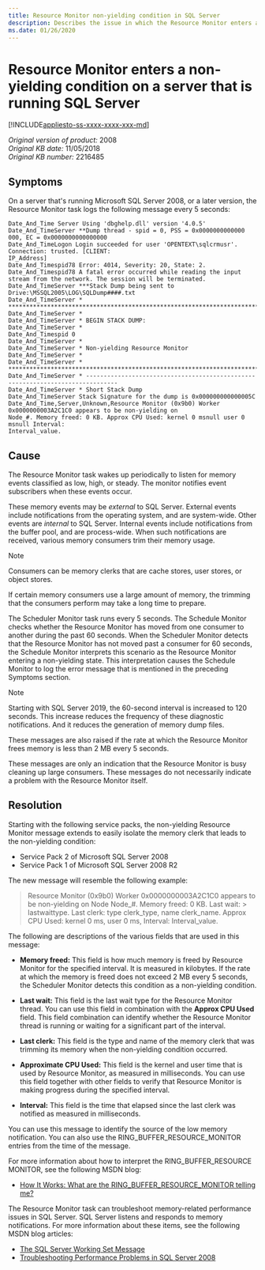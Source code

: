 ```yaml
---
title: Resource Monitor non-yielding condition in SQL Server
description: Describes the issue in which the Resource Monitor enters a non-yielding condition on a server that is running SQL Server.
ms.date: 01/26/2020
---
```

# Resource Monitor enters a non-yielding condition on a server that is running SQL Server

[!INCLUDE[appliesto-ss-xxxx-xxxx-xxx-md](../includes/appliesto-ss-xxxx-xxxx-xxx-md.md)]

_Original version of product:_ 2008  
_Original KB date:_ 11/05/2018  
_Original KB number:_ 2216485

## Symptoms

On a server that's running Microsoft SQL Server 2008, or a later version, the Resource Monitor task logs the following message every 5 seconds:

```console
Date_And_Time Server Using 'dbghelp.dll' version '4.0.5'
Date_And_TimeServer **Dump thread - spid = 0, PSS = 0x0000000000000
000, EC = 0x0000000000000000
Date_And_TimeLogon Login succeeded for user 'OPENTEXT\sqlcrmusr'. Connection: trusted. [CLIENT:
IP_Address]
Date_And_Timespid78 Error: 4014, Severity: 20, State: 2.
Date_And_Timespid78 A fatal error occurred while reading the input stream from the network. The session will be terminated.
Date_And_TimeServer ***Stack Dump being sent to Drive:\MSSQL2005\LOG\SQLDump####.txt
Date_And_TimeServer * *******************************************************************************
Date_And_TimeServer *
Date_And_TimeServer * BEGIN STACK DUMP:
Date_And_TimeServer *
Date_And_Timespid 0
Date_And_TimeServer *
Date_And_TimeServer * Non-yielding Resource Monitor
Date_And_TimeServer *
Date_And_TimeServer * *******************************************************************************
Date_And_TimeServer * -------------------------------------------------------------------------------
Date_And_TimeServer * Short Stack Dump
Date_And_TimeServer Stack Signature for the dump is 0x000000000000005C
Date_And_Time,Server,Unknown,Resource Monitor (0x9b0) Worker 0x0000000003A2C1C0 appears to be non-yielding on
Node_#. Memory freed: 0 KB. Approx CPU Used: kernel 0 msnull user 0 msnull Interval:
Interval_value.
```

## Cause

The Resource Monitor task wakes up periodically to listen for memory events classified as low, high, or steady. The monitor notifies event subscribers when these events occur.

These memory events may be _external_ to SQL Server. External events include notifications from the operating system, and are system-wide. Other events are _internal_ to SQL Server. Internal events include notifications from the buffer pool, and are process-wide. When such notifications are received, various memory consumers trim their memory usage.

> [!NOTE]
> Consumers can be memory clerks that are cache stores, user stores, or object stores.

If certain memory consumers use a large amount of memory, the trimming that the consumers perform may take a long time to prepare.

The Scheduler Monitor task runs every 5 seconds. The Schedule Monitor checks whether the Resource Monitor has moved from one consumer to another during the past 60 seconds. When the Scheduler Monitor detects that the Resource Monitor has not moved past a consumer for 60 seconds, the Schedule Monitor interprets this scenario as the Resource Monitor entering a non-yielding state. This interpretation causes the Schedule Monitor to log the error message that is mentioned in the preceding Symptoms section.

> [!NOTE]
> Starting with SQL Server 2019, the 60-second interval is increased to 120 seconds. This increase reduces the frequency of these diagnostic notifications. And it reduces the generation of memory dump files.

These messages are also raised if the rate at which the Resource Monitor frees memory is less than 2 MB every 5 seconds.

These messages are only an indication that the Resource Monitor is busy cleaning up large consumers. These messages do not necessarily indicate a problem with the Resource Monitor itself.

## Resolution

Starting with the following service packs, the non-yielding Resource Monitor message extends to easily isolate the memory clerk that leads to the non-yielding condition:

- Service Pack 2 of Microsoft SQL Server 2008
- Service Pack 1 of Microsoft SQL Server 2008 R2

The new message will resemble the following example:

> Resource Monitor (0x9b0) Worker 0x0000000003A2C1C0 appears to be non-yielding on Node Node_#. Memory freed: 0 KB. Last wait: \> lastwaittype. Last clerk: type clerk_type, name clerk_name. Approx CPU Used: kernel 0 ms, user 0 ms, Interval: Interval_value.

The following are descriptions of the various fields that are used in this message:

- **Memory freed:** This field is how much memory is freed by Resource Monitor for the specified interval. It is measured in kilobytes. If the rate at which the memory is freed does not exceed 2 MB every 5 seconds, the Scheduler Monitor detects this condition as a non-yielding condition.

- **Last wait:** This field is the last wait type for the Resource Monitor thread. You can use this field in combination with the **Approx CPU Used** field. This field combination can identify whether the Resource Monitor thread is running or waiting for a significant part of the interval.

- **Last clerk:** This field is the type and name of the memory clerk that was trimming its memory when the non-yielding condition occurred.

- **Approximate CPU Used:** This field is the kernel and user time that is used by Resource Monitor, as measured in milliseconds. You can use this field together with other fields to verify that Resource Monitor is making progress during the specified interval.

- **Interval:** This field is the time that elapsed since the last clerk was notified as measured in milliseconds.

You can use this message to identify the source of the low memory notification. You can also use the RING_BUFFER_RESOURCE_MONITOR entries from the time of the message.

For more information about how to interpret the RING_BUFFER_RESOURCE MONITOR, see the following MSDN blog:
- [How It Works: What are the RING_BUFFER_RESOURCE_MONITOR telling me?](https://techcommunity.microsoft.com/t5/sql-server-support/how-it-works-what-are-the-ring-buffer-resource-monitor-telling/ba-p/315837)

The Resource Monitor task can troubleshoot memory-related performance issues in SQL Server. SQL Server listens and responds to memory notifications. For more information about these items, see the following MSDN blog articles:
- [The SQL Server Working Set Message](https://techcommunity.microsoft.com/t5/sql-server-support/the-sql-server-working-set-message/ba-p/315418)
- [Troubleshooting Performance Problems in SQL Server 2008](https://msdn.microsoft.com/library/dd672789%28v=sql.100%29.aspx)
